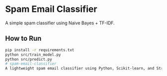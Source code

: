# Spam Email Classifier

A simple spam classifier using Naive Bayes + TF-IDF.

## How to Run

```bash
pip install -r requirements.txt
python src/train_model.py
python src/predict.py
# spam-email-classifier
A lightweight spam email classifier using Python, Scikit-learn, and Streamlit
